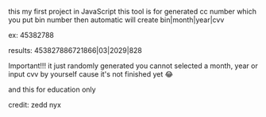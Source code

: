 this my first project in JavaScript
this tool is for generated cc number which you put bin number then automatic
will create bin|month|year|cvv

ex:
45382788

results:
453827886721866|03|2029|828



Important!!!
it just randomly generated you cannot selected a month, year or input cvv by yourself
cause it's not finished yet 😂

and this for education only 

credit: zedd nyx